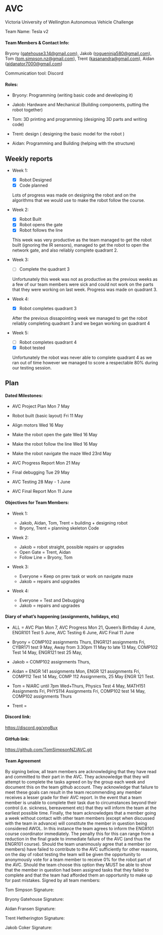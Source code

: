 # AVC
Victoria University of Wellington Autonomous Vehicle Challenge

Team Name: Tesla v2

#### Team Members & Contact Info: 

Bryony (gatehouse3.14@gmail.com), Jakob (rogueninja580@gmail.com), Tom (tom.simpson.nz@gmail.com), Trent (kasanandra@gmail.com), Aidan (aidanator7000@gmail.com) 

Communication tool: Discord

#### Roles:
* Bryony: Programming (writing basic code and developing it)
  
* Jakob: Hardware and Mechanical (Building components, putting the robot together)
  
* Tom: 3D printing and programming (designing 3D parts and writing code)
  
* Trent: design ( designing the basic model for the robot )
  
* Aidan: Programming and Building (helping with the structure)

## Weekly reports

* Week 1:
  - [x] Robot Designed
  - [x] Code planned
  
   Lots of progress was made on designing the robot and on the algorithms that we would use to make the robot follow the course.

* Week 2:
  - [x] Robot Built
  - [x] Robot opens the gate
  - [x] Robot follows the line
  
   This week was very productive as the team managed to get the robot built (ignoring the IR sensors), managed to get the robot to open the network gate, and also reliably complete quadrant 2.

* Week 3:
  - [ ] Complete the quadrant 3
  
   Unfortunately this week was not as productive as the previous weeks as a few of our team members were sick and could not work on the parts that they were working on last week. Progress was made on quadrant 3.

* Week 4: 
  - [x] Robot completes quadrant 3
  
   After the previous dissapointing week we managed to get the robot reliably completing quadrant 3 and we began working on quadrant 4

* Week 5:
  - [ ] Robot completes quadrant 4
  - [x] Robot tested
  
   Unfortunately the robot was never able to complete quadrant 4 as we ran out of time however we managed to score a respectable 80% during our testing session.

## Plan

#### Dated Milestones:
* AVC Project Plan			Mon 7 May
  
* Robot built (basic layout)   		Fri 11 May
  
* Align motors   				Wed 16 May
  
* Make the robot open the gate  	Wed 16 May
  
* Make the robot follow the line 	Wed 16 May
  
* Make the robot navigate the maze  	Wed 23rd May
  
* AVC Progress Report			Mon 21 May
  
* Final debugging    			Tue 29 May
  
* AVC Testing				28 May - 1 June
  
* AVC Final Report 			Mon 11 June
  
#### Objectives for Team Members:
* Week 1: 
  * Jakob, Aidan, Tom, Trent = building + designing robot
  * Bryony, Trent = planning skeleton Code
      
* Week 2: 
  * Jakob = robot straight, possible repairs or upgrades 
  * Open Gate = Trent, Aidan  
  * Follow Line = Bryony, Tom
      
* Week 3:
  * Everyone = Keep on prev task or work on navigate maze
  * Jakob = repairs and upgrades
      
* Week 4:
  * Everyone = Test and Debugging
  * Jakob = repairs and upgrades

#### Diary of what’s happening (assignments, holidays, etc)
* ALL = AVC Plan Mon 7, AVC Progress Mon 21, Queen’s Birthday 4 June, ENGR101 Test 5 June, AVC Testing 6 June, AVC Final 11 June
    
* Bryony = COMP102 assignments Thurs, ENGR121 assignments Fri, CYBR171 test 9 May, Away from 3.30pm 11 May to late 13 May, COMP102 Test 14 May, ENGR121 test 25 May, 
    
* Jakob = COMP102 assignments Thurs, 
    
* Aidan = ENGR 141 assignments Mon, ENGR 121 assignments Fri, COMP112 Test 14 May, COMP 112 Assignments, 25 May ENGR 121 Test.
    
* Tom = NIARC until 7pm Wed+Thurs, Physics Test 4 May, MATH151 Assignments Fri, PHYS114 Assignments Fri, COMP102 test 14 May, COMP102 assignments Thurs 
    
* Trent = 

#### Discord link:

  https://discord.gg/xngBux
  
#### GitHub link:

  https://github.com/TomSimpsonNZ/AVC.git

#### Team Agreement

By signing below, all team members are acknowledging that they have read and committed to their part in the AVC. They acknowledge that they will attempt to complete the tasks agreed on by the group each week and document this on the team github account. They acknowledge that failure to meet these goals can result in the team recommending any member receives a lesser grade for their AVC report. In the event that a team member is unable to complete their task due to circumstances beyond their control (i.e. sickness, bereavement etc) that they will inform the team at the earliest possible time. Finally, the team acknowledges that a member going a week without contact with other team members (except when discussed with the team in advance) will constitute the member in question being considered AWOL. In this instance the team agrees to inform the ENGR101 course coordinator immediately. The penalty this for this can range from a reduction in the final grade to immediate failure of the AVC (and thus the ENGR101 course). Should the team unanimously agree that a member (or members) have failed to contribute to the AVC sufficiently for other reasons, on the day of robot testing the team will be given the opportunity to anonymously vote for a team member to receive 0% for the robot part of the AVC. Should the team choose this option they MUST be able to show that the member in question had been assigned tasks that they failed to complete and that the team had afforded them an opportunity to make up for past mistakes. Signed by all team members: 

Tom Simpson Signature: 

Bryony Gatehouse Signature:

Aidan Fransen Signature:

Trent Hetherington Signature:

Jakob Coker Signature:
